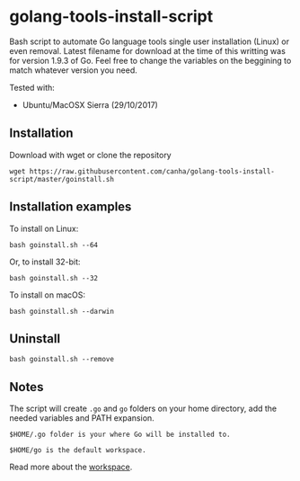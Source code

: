 # golang-tools-install-script

Bash script to automate Go language tools single user installation (Linux) or even removal.
Latest filename for download at the time of this writting was for version 1.9.3 of Go. Feel free to change the variables on the beggining to match whatever version you need.

Tested with:

* Ubuntu/MacOSX Sierra (29/10/2017)

## Installation

Download with wget or clone the repository

```shell
wget https://raw.githubusercontent.com/canha/golang-tools-install-script/master/goinstall.sh
```

## Installation examples

To install on Linux:
```shell
bash goinstall.sh --64
```

  Or, to install 32-bit:

```shell
bash goinstall.sh --32
```

To install on macOS:

```shell
bash goinstall.sh --darwin
```

## Uninstall

```shell
bash goinstall.sh --remove
```

## Notes

The script will create `.go` and `go` folders on your home directory, add the needed variables and PATH expansion.

`$HOME/.go folder is your where Go will be installed to.`

`$HOME/go is the default workspace.`

Read more about the [workspace](http://golang.org/doc/code.html).
